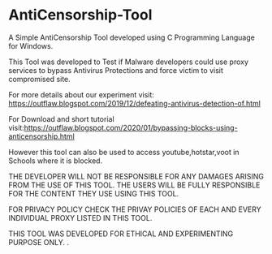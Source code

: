 # AntiCensorship-Tool
A Simple AntiCensorship Tool developed using C Programming Language for Windows.

This Tool was developed to Test if Malware developers could use proxy services to bypass
Antivirus Protections and force victim to visit compromised site.

For more details about our experiment visit: https://outflaw.blogspot.com/2019/12/defeating-antivirus-detection-of.html

For Download and short tutorial visit:https://outflaw.blogspot.com/2020/01/bypassing-blocks-using-anticensorship.html

However this tool can also be used to access youtube,hotstar,voot in Schools where it is blocked.

THE DEVELOPER WILL NOT BE RESPONSIBLE FOR ANY DAMAGES ARISING FROM THE USE OF THIS TOOL. THE USERS WILL BE FULLY
RESPONSIBLE FOR THE CONTENT THEY USE USING THIS TOOL.

FOR PRIVACY POLICY CHECK THE PRIVAY POLICIES OF EACH AND EVERY INDIVIDUAL PROXY LISTED IN THIS TOOL.

THIS TOOL WAS DEVELOPED FOR ETHICAL AND EXPERIMENTING PURPOSE ONLY.
.
